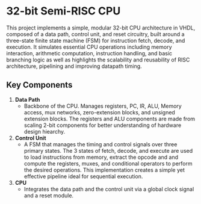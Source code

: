 # 32-bit Semi-RISC CPU
This project implements a simple, modular 32-bit CPU architecture in VHDL, composed of a data path, control unit, and reset circuitry, built around a three-state finite state machine (FSM) for instruction fetch, decode, and execution. It simulates essential CPU operations including memory interaction, arithmetic computation, instruction handling, and basic branching logic as well as highlights the scalability and reusability of RISC architecture, pipelining and improving datapath timing. 

## Key Components
1. **Data Path**
   - Backbone of the CPU. Manages registers, PC, IR, ALU, Memory access, mux networks, zero-extension blocks, and unsigned extension blocks. The registers and ALU components are made from scaling 2-bit components for better understanding of hardware design hiearchy. 
2. **Control Unit**
   - A FSM that manages the timing and control signals over three primary states. The 3 states of fetch, decode, and execute are used to load instructions from memory, extract the opcode and and compute the registers, muxes, and conditional operators to perform the desired operations. This implementation creates a simple yet effective pipeline ideal for sequential execution. 
3. **CPU**
   - Integrates the data path and the control unit via a global clock signal and a reset module. 

